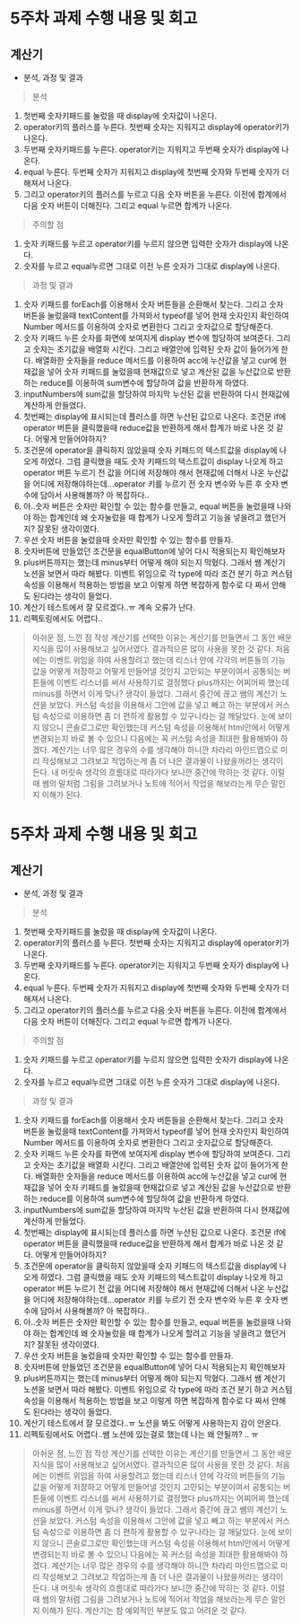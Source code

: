 # 5주차 과제 수행 내용 및 회고

## 계산기

- 분석, 과정 및 결과

> 분석
1. 첫번째 숫자키패드를 눌렀을 때 display에 숫자값이 나온다.
2. operator키의 플러스를 누른다. 첫번째 숫자는 지워지고 display에 operator키가 나온다. 
3. 두번째 숫자키패드를 누른다. operator키는 지워지고 두번째 숫자가 display에 나온다.
4. equal 누른다. 두번째 숫자가 지워지고 display에 첫번째 숫자와 두번째 숫자가 더해져서 나온다.
5. 그리고 operator키의 플러스를 누르고 다음 숫자 버튼을 누른다. 이전에 합계에서 다음 숫자 버튼이 더해진다. 그리고 equal 누르면 합계가 나온다.

> 주의할 점
1. 숫자 키패드를 누르고 operator키를 누르지 않으면 입력한 숫자가 display에 나온다.
2. 숫자를 누르고 equal누르면 그대로 이전 누른 숫자가 그대로 display에 나온다.


> 과정 및 결과 
1. 숫자 키패드를 forEach를 이용해서 숫자 버튼들을 순환해서 찾는다. 그리고 숫자 버튼을 눌렀을때 textContent를 가져와서 typeof를 넣어 현재 숫자인지 확인하여 Number 메서드를 이용하여 숫자로 변환한다 그리고 숫자값으로 할당해준다.
2. 숫자 키패드 누른 숫자를 화면에 보여지게 display 변수에 할당하여 보여준다. 그리고 숫자는 초기값을 배열화 시킨다. 그리고 배열안에 입력된 숫자 값이 들어가게 한다. 배열화한 숫자들을 reduce 메서드를 이용하여 acc에 누산값을 넣고 cur에 현재값을 넣어 숫자 키패드를 눌렀을때 현재값으로 넣고 계산된 값을 누산값으로 반환하는 reduce를 이용하여 sum변수에 할당하여 값을 반환하게 하였다.
3. inputNumbers에 sum값을 할당하여 마지막 누산된 값을 반환하여 다시 현재값에 계산하게 만들었다.
4. 첫번째는 display에 표시되는데 플러스를 하면 누산된 값으로 나온다. 조건문 if에 operator 버튼을 클릭했을때 reduce값을 반환하게 해서 합계가 바로 나온 것 같다. 어떻게 만들어야하지?
5. 조건문에 operator을 클릭하지 않았을때 숫자 키패드의 텍스트값을 display에 나오게 하였다. 그럼 클릭했을 때도 숫자 키패드의 텍스트값이 display 나오게 하고 operator 버튼 누르기 전 값을 어디에 저장해야 해서 현재값에 더해서 나온 누산값을 어디에 저장해야하는데...operator 키를 누르기 전 숫자 변수와 누른 후 숫자 변수에 담아서 사용해볼까? 아 복잡하다..
6. 아..숫자 버튼은 숫자만 확인할 수 있는 함수를 만들고, equal 버튼을 눌렀을때 나와야 하는 합계인데 왜 숫자눌렀을 때 합계가 나오게 할려고 기능을 넣을려고 했던거지? 잘못된 생각이였다.
7. 우선 숫자 버튼을 눌렀을때 숫자만 확인할 수 있는 함수를 만들자.
8. 숫자버튼에 만들었던 조건문을 equalButton에 넣어 다시 적용되는지 확인해보자
9. plus버튼까지는 했는데 minus부터 어떻게 해야 되는지 막혔다. 그래서 쌤 계산기 노션을 보면서 따라 해봤다. 이벤트 위임으로 각 type에 따라 조건 분기 하고 커스텀 속성을 이용해서 적용하는 방법을 보고 이렇게 하면 복잡하게 함수로 다 짜서 안해도 된다라는 생각이 들었다.
10. 계산기 테스트에서 잘 모르겠다..ㅠ 계속 오류가 난다.
11. 리펙토링에서도 어렵다..

> 아쉬운 점, 느낀 점 작성
계산기를 선택한 이유는 계산기를 만들면서 그 동안 배운 지식을 많이 사용해보고 싶어서였다. 결과적으론 많이 사용을 못한 것 같다. 처음에는 이벤트 위임을 하여 사용할려고 했는데 리스너 안에 각각의 버튼들의 기능 값을 어떻게 저장하고 어떻게 만들어낼 것인지 고민되는 부분이여서 공통되는 버튼들에 이벤트 리스너를 써서 사용하기로 결정했다 plus까지는 어찌어찌 했는데 minus를 하면서 이게 맞나? 생각이 들었다. 그래서 중간에 끊고 쌤의 계산기 노션을 보았다. 커스텀 속성을 이용해서 그안에 값을 넣고 빼고 하는 부분에서 커스텀 속성으로 이용하면 좀 더 편하게 활용할 수 있구나라는 걸 깨달았다.
눈에 보이지 않으니 콘솔로그로만 확인했는데 커스텀 속성을 이용해서 html안에서 어떻게 변경되는지 바로 볼 수 있으니 다음에는 꼭 커스텀 속성을 최대한 활용해봐야 하겠다.
계산기는 너무 많은 경우의 수를 생각해야 하니깐 차라리 마인드맵으로 미리 작성해보고 그려보고 작업하는게 좀 더 나은 결과물이 나왔을꺼라는 생각이 든다. 내 머릿속 생각의 흐름대로 따라가다 보니깐 중간에 막히는 것 같다. 이럴 때 쌤의 말처럼 그림을 그려보거나 노트에 적어서 작업을 해보라는게 무슨 말인지 이해가 된다. 
# 5주차 과제 수행 내용 및 회고

## 계산기

- 분석, 과정 및 결과

> 분석
1. 첫번째 숫자키패드를 눌렀을 때 display에 숫자값이 나온다.
2. operator키의 플러스를 누른다. 첫번째 숫자는 지워지고 display에 operator키가 나온다. 
3. 두번째 숫자키패드를 누른다. operator키는 지워지고 두번째 숫자가 display에 나온다.
4. equal 누른다. 두번째 숫자가 지워지고 display에 첫번째 숫자와 두번째 숫자가 더해져서 나온다.
5. 그리고 operator키의 플러스를 누르고 다음 숫자 버튼을 누른다. 이전에 합계에서 다음 숫자 버튼이 더해진다. 그리고 equal 누르면 합계가 나온다.

> 주의할 점
1. 숫자 키패드를 누르고 operator키를 누르지 않으면 입력한 숫자가 display에 나온다.
2. 숫자를 누르고 equal누르면 그대로 이전 누른 숫자가 그대로 display에 나온다.


> 과정 및 결과 
1. 숫자 키패드를 forEach를 이용해서 숫자 버튼들을 순환해서 찾는다. 그리고 숫자 버튼을 눌렀을때 textContent를 가져와서 typeof를 넣어 현재 숫자인지 확인하여 Number 메서드를 이용하여 숫자로 변환한다 그리고 숫자값으로 할당해준다.
2. 숫자 키패드 누른 숫자를 화면에 보여지게 display 변수에 할당하여 보여준다. 그리고 숫자는 초기값을 배열화 시킨다. 그리고 배열안에 입력된 숫자 값이 들어가게 한다. 배열화한 숫자들을 reduce 메서드를 이용하여 acc에 누산값을 넣고 cur에 현재값을 넣어 숫자 키패드를 눌렀을때 현재값으로 넣고 계산된 값을 누산값으로 반환하는 reduce를 이용하여 sum변수에 할당하여 값을 반환하게 하였다.
3. inputNumbers에 sum값을 할당하여 마지막 누산된 값을 반환하여 다시 현재값에 계산하게 만들었다.
4. 첫번째는 display에 표시되는데 플러스를 하면 누산된 값으로 나온다. 조건문 if에 operator 버튼을 클릭했을때 reduce값을 반환하게 해서 합계가 바로 나온 것 같다. 어떻게 만들어야하지?
5. 조건문에 operator을 클릭하지 않았을때 숫자 키패드의 텍스트값을 display에 나오게 하였다. 그럼 클릭했을 때도 숫자 키패드의 텍스트값이 display 나오게 하고 operator 버튼 누르기 전 값을 어디에 저장해야 해서 현재값에 더해서 나온 누산값을 어디에 저장해야하는데...operator 키를 누르기 전 숫자 변수와 누른 후 숫자 변수에 담아서 사용해볼까? 아 복잡하다..
6. 아..숫자 버튼은 숫자만 확인할 수 있는 함수를 만들고, equal 버튼을 눌렀을때 나와야 하는 합계인데 왜 숫자눌렀을 때 합계가 나오게 할려고 기능을 넣을려고 했던거지? 잘못된 생각이였다.
7. 우선 숫자 버튼을 눌렀을때 숫자만 확인할 수 있는 함수를 만들자.
8. 숫자버튼에 만들었던 조건문을 equalButton에 넣어 다시 적용되는지 확인해보자
9. plus버튼까지는 했는데 minus부터 어떻게 해야 되는지 막혔다. 그래서 쌤 계산기 노션을 보면서 따라 해봤다. 이벤트 위임으로 각 type에 따라 조건 분기 하고 커스텀 속성을 이용해서 적용하는 방법을 보고 이렇게 하면 복잡하게 함수로 다 짜서 안해도 된다라는 생각이 들었다.
10. 계산기 테스트에서 잘 모르겠다..ㅠ 노션을 봐도 어떻게 사용하는지 감이 안온다.
11. 리펙토링에서도 어렵다..쌤 노션에 있는걸로 했는데 나는 왜 안될까? .. ㅠ

> 아쉬운 점, 느낀 점 작성
계산기를 선택한 이유는 계산기를 만들면서 그 동안 배운 지식을 많이 사용해보고 싶어서였다. 결과적으론 많이 사용을 못한 것 같다. 처음에는 이벤트 위임을 하여 사용할려고 했는데 리스너 안에 각각의 버튼들의 기능 값을 어떻게 저장하고 어떻게 만들어낼 것인지 고민되는 부분이여서 공통되는 버튼들에 이벤트 리스너를 써서 사용하기로 결정했다 plus까지는 어찌어찌 했는데 minus를 하면서 이게 맞나? 생각이 들었다. 그래서 중간에 끊고 쌤의 계산기 노션을 보았다. 커스텀 속성을 이용해서 그안에 값을 넣고 빼고 하는 부분에서 커스텀 속성으로 이용하면 좀 더 편하게 활용할 수 있구나라는 걸 깨달았다.
눈에 보이지 않으니 콘솔로그로만 확인했는데 커스텀 속성을 이용해서 html안에서 어떻게 변경되는지 바로 볼 수 있으니 다음에는 꼭 커스텀 속성을 최대한 활용해봐야 하겠다.
계산기는 너무 많은 경우의 수를 생각해야 하니깐 차라리 마인드맵으로 미리 작성해보고 그려보고 작업하는게 좀 더 나은 결과물이 나왔을꺼라는 생각이 든다. 내 머릿속 생각의 흐름대로 따라가다 보니깐 중간에 막히는 것 같다. 이럴 때 쌤의 말처럼 그림을 그려보거나 노트에 적어서 작업을 해보라는게 무슨 말인지 이해가 된다. 계산기는 참 예외적인 부분도 많고 어려운 것 같다.